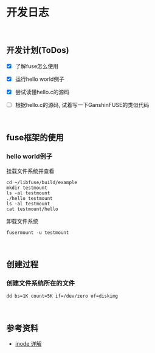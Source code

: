# 开发日志

<br>

## 开发计划(ToDos)
- [x] 了解fuse怎么使用  
- [x] 运行hello world例子
- [x] 尝试读懂hello.c的源码
- [ ] 根据hello.c的源码, 试着写一下GanshinFUSE的类似代码


<br>

## fuse框架的使用
### hello world例子
挂载文件系统并查看
```shell
cd ~/libfuse/build/example
mkdir testmount
ls -al testmount
./hello testmount
ls -al testmount
cat testmount/hello
```

卸载文件系统
```shell
fusermount -u testmount
```

<br>

## 创建过程
### 创建文件系统所在的文件 
```shell
dd bs=1K count=5K if=/dev/zero of=diskimg
``` 
<br>

## 参考资料

- [inode 详解](https://www.cnblogs.com/llife/p/11470668.html)

